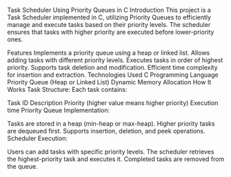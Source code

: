 
Task Scheduler Using Priority Queues in C
Introduction
This project is a Task Scheduler implemented in C, utilizing Priority Queues to efficiently manage and execute tasks based on their priority levels. The scheduler ensures that tasks with higher priority are executed before lower-priority ones.

Features
Implements a priority queue using a heap or linked list.
Allows adding tasks with different priority levels.
Executes tasks in order of highest priority.
Supports task deletion and modification.
Efficient time complexity for insertion and extraction.
Technologies Used
C Programming Language
Priority Queue (Heap or Linked List)
Dynamic Memory Allocation
How It Works
Task Structure:
Each task contains:

Task ID
Description
Priority (higher value means higher priority)
Execution time
Priority Queue Implementation:

Tasks are stored in a heap (min-heap or max-heap).
Higher priority tasks are dequeued first.
Supports insertion, deletion, and peek operations.
Scheduler Execution:

Users can add tasks with specific priority levels.
The scheduler retrieves the highest-priority task and executes it.
Completed tasks are removed from the queue.
